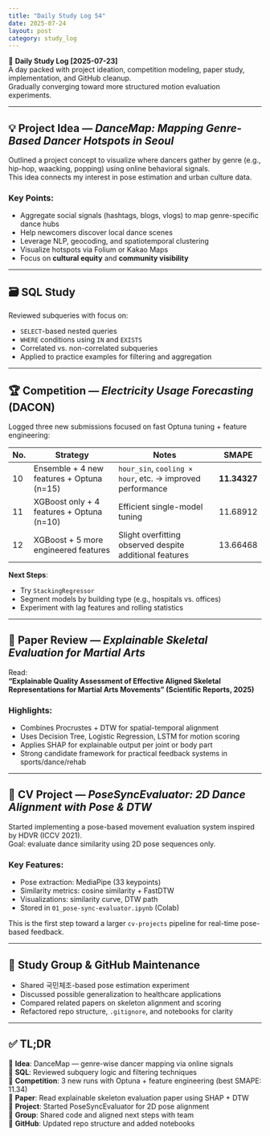 ```yaml
---
title: "Daily Study Log 54"
date: 2025-07-24
layout: post
category: study_log
---
```


🧠 **Daily Study Log [2025-07-23]**  
A day packed with project ideation, competition modeling, paper study, implementation, and GitHub cleanup.  
Gradually converging toward more structured motion evaluation experiments.

---

## 💡 Project Idea — *DanceMap: Mapping Genre-Based Dancer Hotspots in Seoul*

Outlined a project concept to visualize where dancers gather by genre (e.g., hip-hop, waacking, popping) using online behavioral signals.  
This idea connects my interest in pose estimation and urban culture data.

### Key Points:
- Aggregate social signals (hashtags, blogs, vlogs) to map genre-specific dance hubs  
- Help newcomers discover local dance scenes  
- Leverage NLP, geocoding, and spatiotemporal clustering  
- Visualize hotspots via Folium or Kakao Maps  
- Focus on **cultural equity** and **community visibility**

---

## 🗃 SQL Study

Reviewed subqueries with focus on:
- `SELECT`-based nested queries  
- `WHERE` conditions using `IN` and `EXISTS`  
- Correlated vs. non-correlated subqueries  
- Applied to practice examples for filtering and aggregation

---

## 🏆 Competition — *Electricity Usage Forecasting* (DACON)

Logged three new submissions focused on fast Optuna tuning + feature engineering:

| No. | Strategy                                       | Notes                                                       | SMAPE         |
|-----|------------------------------------------------|-------------------------------------------------------------|---------------|
| 10  | Ensemble + 4 new features + Optuna (n=15)      | `hour_sin`, `cooling × hour`, etc. → improved performance   | **11.34327**  |
| 11  | XGBoost only + 4 features + Optuna (n=10)      | Efficient single-model tuning                              | 11.68912      |
| 12  | XGBoost + 5 more engineered features           | Slight overfitting observed despite additional features     | 13.66468      |

**Next Steps**:
- Try `StackingRegressor`  
- Segment models by building type (e.g., hospitals vs. offices)  
- Experiment with lag features and rolling statistics

---

## 📄 Paper Review — *Explainable Skeletal Evaluation for Martial Arts*

Read:  
**“Explainable Quality Assessment of Effective Aligned Skeletal Representations for Martial Arts Movements” (Scientific Reports, 2025)**

### Highlights:
- Combines Procrustes + DTW for spatial-temporal alignment  
- Uses Decision Tree, Logistic Regression, LSTM for motion scoring  
- Applies SHAP for explainable output per joint or body part  
- Strong candidate framework for practical feedback systems in sports/dance/rehab

---

## 🕺 CV Project — *PoseSyncEvaluator: 2D Dance Alignment with Pose & DTW*

Started implementing a pose-based movement evaluation system inspired by HDVR (ICCV 2021).  
Goal: evaluate dance similarity using 2D pose sequences only.

### Key Features:
- Pose extraction: MediaPipe (33 keypoints)  
- Similarity metrics: cosine similarity + FastDTW  
- Visualizations: similarity curve, DTW path  
- Stored in `01_pose-sync-evaluator.ipynb` (Colab)

This is the first step toward a larger `cv-projects` pipeline for real-time pose-based feedback.

---

## 🤝 Study Group & GitHub Maintenance

- Shared 국민체조-based pose estimation experiment  
- Discussed possible generalization to healthcare applications  
- Compared related papers on skeleton alignment and scoring  
- Refactored repo structure, `.gitignore`, and notebooks for clarity

---

## ✅ TL;DR

📍 **Idea**: DanceMap — genre-wise dancer mapping via online signals  
📍 **SQL**: Reviewed subquery logic and filtering techniques  
📍 **Competition**: 3 new runs with Optuna + feature engineering (best SMAPE: 11.34)  
📍 **Paper**: Read explainable skeleton evaluation paper using SHAP + DTW  
📍 **Project**: Started PoseSyncEvaluator for 2D pose alignment  
📍 **Group**: Shared code and aligned next steps with team  
📍 **GitHub**: Updated repo structure and added notebooks
